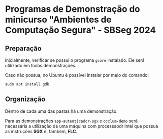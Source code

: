 # Programas de Demonstração do minicurso "Ambientes de Computação Segura" - SBSeg 2024

## Preparação

Inicialmente, verificar se possui o programa ``gcore`` instalado.
Ele será utilizado em todas demonstrações.

Caso não possua, no Ubuntu é possível instalar por meio do comando:

```    
sudo apt install gdb
```


## Organização

Dentro de cada uma das pastas há uma demonstração.

Para as demonstrações ``app-autenticador-sgx`` e ``occlum-demo`` será necessária a utilização de uma máquina com processaodr Intel que possua as instruções **SGX** e, também, **FLC**.